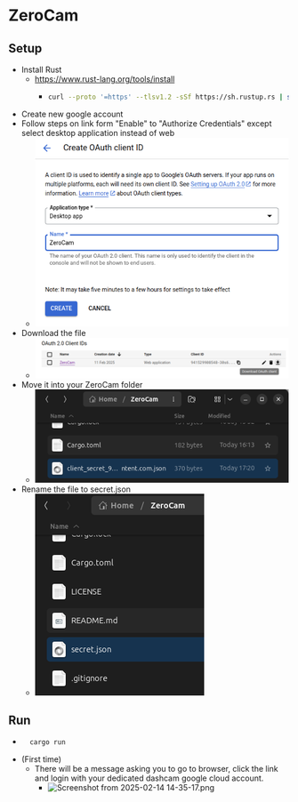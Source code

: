 # ZeroCam

## Setup
- Install Rust
  - https://www.rust-lang.org/tools/install
    - ```bash 
      curl --proto '=https' --tlsv1.2 -sSf https://sh.rustup.rs | sh
      ```
- Create new google account
- Follow steps on link form "Enable" to "Authorize Credentials" except select desktop application instead of web
  -  ![Screenshot from 2025-02-14 14-27-10.png](DocsResources/Screenshot%20from%202025-02-14%2014-27-10.png)
- Download the file
  - ![Screenshot from 2025-02-11 17-19-05.png](DocsResources/Screenshot%20from%202025-02-11%2017-19-05.png)
- Move it into your ZeroCam folder
  - ![Screenshot from 2025-02-11 17-22-13.png](DocsResources/Screenshot%20from%202025-02-11%2017-22-13.png)
- Rename the file to secret.json
  - ![Screenshot from 2025-02-14 14-30-03.png](DocsResources/Screenshot%20from%202025-02-14%2014-30-03.png)
## Run
- ```bash
    cargo run  
  ```
- (First time)
  - There will be a message asking you to go to browser, 
  click the link and login with your dedicated dashcam google cloud account.
    - ![Screenshot from 2025-02-14 14-35-17.png](DocsResources/Screenshot%20from%202025-02-14%2014-35-17.png)